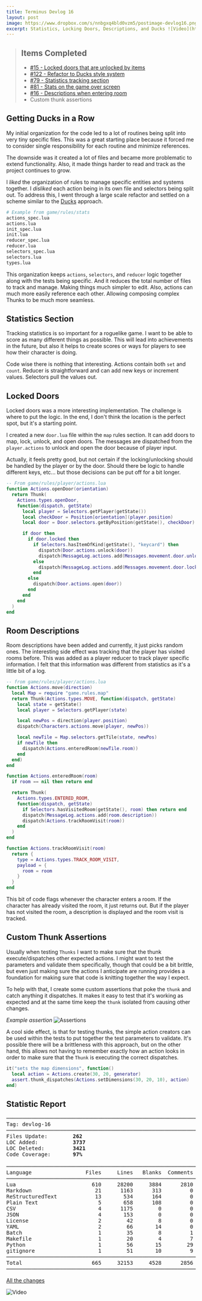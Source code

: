 ```yaml
---
title: Terminus Devlog 16
layout: post
image: https://www.dropbox.com/s/nnbgxq4bld0vzm5/postimage-devlog16.png?raw=1
excerpt: Statistics, Locking Doors, Descriptions, and Ducks ![Video](https://www.dropbox.com/s/zna0pb7hrh6y2qo/terminus_devlog_16.gif?raw=1)
---
```


> ## Items Completed
> - [#15 - Locked doors that are unlocked by items](https://github.com/tredfern/terminus/issues/15)
> - [#122 - Refactor to Ducks style system](https://github.com/tredfern/terminus/issues/122)
> - [#79 - Statistics tracking section](https://github.com/tredfern/terminus/issues/79)
> - [#81 - Stats on the game over screen](https://github.com/tredfern/terminus/issues/81)
> - [#16 - Descriptions when entering room](https://github.com/tredfern/terminus/issues/16)
> - Custom thunk assertions

## Getting Ducks in a Row

My initial organization for the code led to a lot of routines being split into very tiny specific files. This was a great starting place because it forced me to consider single responsibility for each routine and minimize references.

The downside was it created a lot of files and became more problematic to extend functionality. Also, it made things
harder to read and track as the project continues to grow.

I _liked_ the organization of rules to manage specific entities and systems together. I _disliked_ each action being
in its own file and selectors being split out. To address this, I went through a large scale refactor and settled on a scheme similar to the [Ducks](https://www.freecodecamp.org/news/scaling-your-redux-app-with-ducks-6115955638be/) approach.

```bash
# Example from game/rules/stats
actions_spec.lua
actions.lua
init_spec.lua
init.lua
reducer_spec.lua
reducer.lua
selectors_spec.lua
selectors.lua
types.lua
```

This organization keeps `actions`, `selectors`, and `reducer` logic together along with the tests being specific. And
it reduces the total number of files to track and manage. Making things much simpler to edit. Also, actions can
much more easily reference each other. Allowing composing complex Thunks to be much more seamless.

## Statistics Section

Tracking statistics is so important for a roguelike game. I want to be able to score as many different things as possible.
This will lead into achievements in the future, but also it helps to create scores or ways for players to see how
their character is doing.

Code wise there is nothing that interesting. Actions contain both `set` and `count`. Reducer is straightforward and can
add new keys or increment values. Selectors pull the values out.

## Locked Doors

Locked doors was a more interesting implementation. The challenge is where to put the logic. In the end, I don't
think the location is the perfect spot, but it's a starting point.

I created a new `door.lua` file within the `map` rules section. It can add doors to map, lock, unlock, and open doors.
The messages are dispatched from the `player.actions` to unlock and open the door because of player input.

Actually, it feels pretty good, but not certain if the locking/unlocking should be handled by the player or by
the door. Should there be logic to handle different keys, etc... but those decisions can be put off for a bit longer.


```lua
-- From game/rules/player/actions.lua
function Actions.openDoor(orientation)
  return Thunk(
    Actions.types.openDoor,
    function(dispatch, getState)
      local player = Selectors.getPlayer(getState())
      local checkDoor = Position[orientation](player.position)
      local door = Door.selectors.getByPosition(getState(), checkDoor)

      if door then
        if door.locked then
          if Selectors.hasItemOfKind(getState(), "keycard") then
            dispatch(Door.actions.unlock(door))
            dispatch(MessageLog.actions.add(Messages.movement.door.unlocked))
          else
            dispatch(MessageLog.actions.add(Messages.movement.door.locked))
          end
        else
          dispatch(Door.actions.open(door))
        end
      end
    end
  )
end
```

## Room Descriptions

Room descriptions have been added and currently, it just picks random ones. The interesting side effect was tracking
that the player has visited rooms before. This was added as a player reducer to track player specific information. I
felt that this information was different from statistics as it's a little bit of a log.

```lua
-- from game/rules/player/actions.lua
function Actions.move(direction)
  local Map = require "game.rules.map"
  return Thunk(Actions.types.MOVE, function(dispatch, getState)
    local state = getState()
    local player = Selectors.getPlayer(state)

    local newPos = direction(player.position)
    dispatch(Characters.actions.move(player, newPos))

    local newTile = Map.selectors.getTile(state, newPos)
    if newTile then
      dispatch(Actions.enteredRoom(newTile.room))
    end
  end)
end

function Actions.enteredRoom(room)
  if room == nil then return end

  return Thunk(
    Actions.types.ENTERED_ROOM,
    function(dispatch, getState)
      if Selectors.hasVisitedRoom(getState(), room) then return end
      dispatch(MessageLog.actions.add(room.description))
      dispatch(Actions.trackRoomVisit(room))
    end
  )
end

function Actions.trackRoomVisit(room)
  return {
    type = Actions.types.TRACK_ROOM_VISIT,
    payload = {
      room = room
    }
  }
end
```

This bit of code flags whenever the character enters a room. If the character has already visited the room, it just
returns out. But if the player has not visited the room, a description is displayed and the room visit is tracked.

## Custom Thunk Assertions

Usually when testing `Thunks` I want to make sure that the thunk execute/dispatches other expected actions. I might want to test the parameters and validate them specifically, though that could be a bit brittle, but even just making sure the actions I anticipate are running provides a foundation for making sure that code is knitting together the way I expect.

To help with that, I create some custom assertions that poke the `thunk` and catch anything it dispatches. It makes it easy to test that it's working as expected and at the same time keep the `thunk` isolated from causing other changes.

_Example assertion_
![Assertions](https://www.dropbox.com/s/ands8sz6mcw3zxx/thunk-assertions.png?raw=1)

A cool side effect, is that for testing thunks, the simple action creators can be used within the tests to put
together the test parameters to validate. It's possible there will be a brittleness with this approach, but on the
other hand, this allows not having to remember exactly how an action looks in order to make sure that the `Thunk`
is executing the correct dispatches.

```lua
it("sets the map dimensions", function()
  local action = Actions.create(30, 20, generator)
  assert.thunk_dispatches(Actions.setDimensions(30, 20, 10), action)
end)
```

## Statistic Report
<pre>
───────────────────────────────────────────────────────────────────────────────
Tag: devlog-16
───────────────────────────────────────────────────────────────────────────────
Files Update:        <strong>262</strong>
LOC Added:           <strong>3737</strong>
LOC Deleted:         <strong>3421</strong>
Code Coverage:       <strong>97%</strong>

───────────────────────────────────────────────────────────────────────────────
Language                 Files     Lines   Blanks  Comments     Code Complexity
───────────────────────────────────────────────────────────────────────────────
Lua                        610     28200     3884      2810    21506       1414
Markdown                    21      1163      313         0      850          0
ReStructuredText            13       534      164         0      370          0
Plain Text                   5       658      108         0      550          0
CSV                          4      1175        0         0     1175          0
JSON                         4       153        0         0      153          0
License                      2        42        8         0       34          0
YAML                         2        66       14         0       52          0
Batch                        1        35        8         1       26          5
Makefile                     1        20        4         7        9          0
Python                       1        56       15        29       12          0
gitignore                    1        51       10         9       32          0
───────────────────────────────────────────────────────────────────────────────
Total                      665     32153     4528      2856    24769       1419
───────────────────────────────────────────────────────────────────────────────
</pre>

[All the changes](https://github.com/tredfern/terminus/compare/devlog-16...devlog-15)

![Video](https://www.dropbox.com/s/zna0pb7hrh6y2qo/terminus_devlog_16.gif?raw=1)